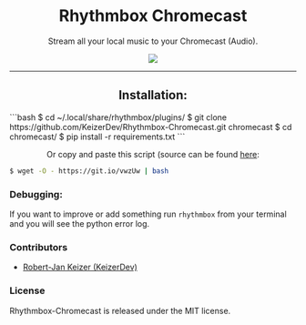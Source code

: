 <h1 align="center">Rhythmbox Chromecast</h1>
<p align="center">Stream all your local music to your Chromecast (Audio).</p>

<p align="center">
    <a href="http://opensource.org/licenses/MIT">
        <img src="https://img.shields.io/npm/l/express.svg">
    </a>    
</p>

----

<h2 align="center">Installation:</h2>
```bash
$ cd ~/.local/share/rhythmbox/plugins/
$ git clone https://github.com/KeizerDev/Rhythmbox-Chromecast.git chromecast
$ cd chromecast/
$ pip install -r requirements.txt
```
<p align="center">
Or copy and paste this script (source can be found <a href="https://github.com/KeizerDev/Rhythmbox-Chromecast/blob/master/setup.sh">here</a>:
</p>

```bash
$ wget -O - https://git.io/vwzUw | bash
```

### Debugging:
If you want to improve or add something run `rhythmbox` from your terminal and you will see the python error log.

### Contributors

* [Robert-Jan Keizer (KeizerDev)](https://github.com/KeizerDev/)

### License

Rhythmbox-Chromecast is released under the MIT license.